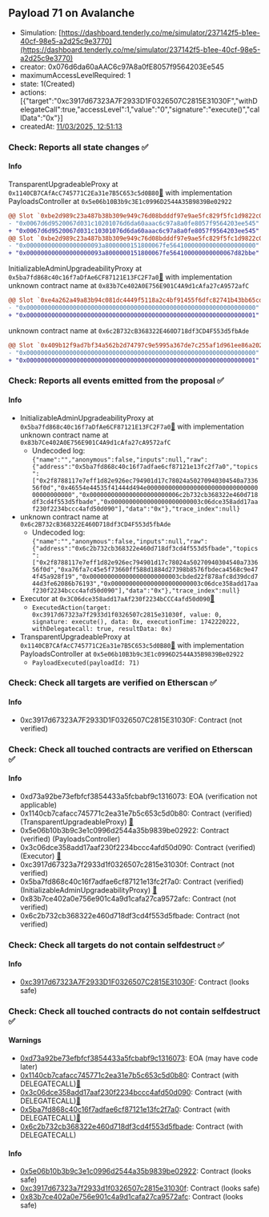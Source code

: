 ## Payload 71 on Avalanche

- Simulation: [https://dashboard.tenderly.co/me/simulator/237142f5-b1ee-40cf-98e5-a2d25c9e3770](https://dashboard.tenderly.co/me/simulator/237142f5-b1ee-40cf-98e5-a2d25c9e3770)
- creator: 0x076d6da60aAAC6c97A8a0fE8057f9564203Ee545
- maximumAccessLevelRequired: 1
- state: 1(Created)
- actions: [{"target":"0xc3917d67323A7F2933D1F0326507C2815E31030F","withDelegateCall":true,"accessLevel":1,"value":"0","signature":"execute()","callData":"0x"}]
- createdAt: [11/03/2025, 12:51:13](https://snowtrace.io/tx/0x5d8ff8c59989f249ac85e72d9ffaefc3a1ffd23f229e819e31ce4c6efb58819c)

### Check: Reports all state changes :white_check_mark:

#### Info


TransparentUpgradeableProxy at `0x1140CB7CAfAcC745771C2Ea31e7B5C653c5d0B80`[:ghost:](https://github.com/bgd-labs/aave-address-book "GovernanceV3Avalanche.PAYLOADS_CONTROLLER") with implementation PayloadsController at `0x5e06b10B3b9c3E1c0996D2544A35B9839Be02922`
```diff
@@ Slot `0xbe2d989c23a487b38b309e949c76d08bdddf97e9ae5fc829f5fc1d9822c0dd19` @@
- "0x0067d6d9520067d031c10201076d6da60aaac6c97a8a0fe8057f9564203ee545"
+ "0x0067d6d9520067d031c10301076d6da60aaac6c97a8a0fe8057f9564203ee545"
@@ Slot `0xbe2d989c23a487b38b309e949c76d08bdddf97e9ae5fc829f5fc1d9822c0dd1a` @@
- "0x000000000000000000093a8000000151800067fe564100000000000000000000"
+ "0x000000000000000000093a8000000151800067fe564100000000000067d82bbe"
```

InitializableAdminUpgradeabilityProxy at `0x5ba7fd868c40c16f7aDfAe6CF87121E13FC2F7a0`[:ghost:](https://github.com/bgd-labs/aave-address-book "AaveV2Avalanche.COLLECTOR, AaveV3Avalanche.COLLECTOR") with implementation unknown contract name at `0x83b7Ce402A0E756E901C4A9d1cAfa27cA9572afC`
```diff
@@ Slot `0xe4a262a49a83b94c081dc4449f5118a2c4bf91455f6dfc82741b43bb65cd3ec5` @@
- "0x0000000000000000000000000000000000000000000000000000000000000000"
+ "0x0000000000000000000000000000000000000000000000000000000000000001"
```

unknown contract name at `0x6c2B732cB368322E460D718df3CD4F553d5fbAde`
```diff
@@ Slot `0x409b12f9ad7bf34a562b2d74797c9e5995a367de7c255af1d961ee86a2023167` @@
- "0x0000000000000000000000000000000000000000000000000000000000000000"
+ "0x0000000000000000000000000000000000000000000000000000000000000001"
```


### Check: Reports all events emitted from the proposal :white_check_mark:

#### Info

- InitializableAdminUpgradeabilityProxy at `0x5ba7fd868c40c16f7aDfAe6CF87121E13FC2F7a0`[:ghost:](https://github.com/bgd-labs/aave-address-book "AaveV2Avalanche.COLLECTOR, AaveV3Avalanche.COLLECTOR") with implementation unknown contract name at `0x83b7Ce402A0E756E901C4A9d1cAfa27cA9572afC`
  - Undecoded log: `{"name":"","anonymous":false,"inputs":null,"raw":{"address":"0x5ba7fd868c40c16f7adfae6cf87121e13fc2f7a0","topics":["0x2f8788117e7eff1d82e926ec794901d17c78024a50270940304540a733656f0d","0x46554e44535f41444d494e000000000000000000000000000000000000000000","0x0000000000000000000000006c2b732cb368322e460d718df3cd4f553d5fbade","0x0000000000000000000000003c06dce358add17aaf230f2234bccc4afd50d090"],"data":"0x"},"trace_index":null}`
- unknown contract name at `0x6c2B732cB368322E460D718df3CD4F553d5fbAde`
  - Undecoded log: `{"name":"","anonymous":false,"inputs":null,"raw":{"address":"0x6c2b732cb368322e460d718df3cd4f553d5fbade","topics":["0x2f8788117e7eff1d82e926ec794901d17c78024a50270940304540a733656f0d","0xa76fa7c45e5f73660ff588d1884d27398b8576fbdeca4568c9e474f45a928f19","0x0000000000000000000000003cbded22f878afc8d39dcd744d3fe62086b76193","0x0000000000000000000000003c06dce358add17aaf230f2234bccc4afd50d090"],"data":"0x"},"trace_index":null}`
- Executor at `0x3C06dce358add17aAf230f2234bCCC4afd50d090`[:ghost:](https://github.com/bgd-labs/aave-address-book "AaveV2Avalanche.POOL_ADMIN, AaveV3Avalanche.ACL_ADMIN, GovernanceV3Avalanche.EXECUTOR_LVL_1")
  - `ExecutedAction(target: 0xc3917d67323a7f2933d1f0326507c2815e31030f, value: 0, signature: execute(), data: 0x, executionTime: 1742220222, withDelegatecall: true, resultData: 0x)`
- TransparentUpgradeableProxy at `0x1140CB7CAfAcC745771C2Ea31e7B5C653c5d0B80`[:ghost:](https://github.com/bgd-labs/aave-address-book "GovernanceV3Avalanche.PAYLOADS_CONTROLLER") with implementation PayloadsController at `0x5e06b10B3b9c3E1c0996D2544A35B9839Be02922`
  - `PayloadExecuted(payloadId: 71)`

### Check: Check all targets are verified on Etherscan :white_check_mark:

#### Info

- 0xc3917d67323A7F2933D1F0326507C2815E31030F: Contract (not verified) 

### Check: Check all touched contracts are verified on Etherscan :white_check_mark:

#### Info

- 0xd73a92be73efbfcf3854433a5fcbabf9c1316073: EOA (verification not applicable)
- 0x1140cb7cafacc745771c2ea31e7b5c653c5d0b80: Contract (verified) (TransparentUpgradeableProxy) [:ghost:](https://github.com/bgd-labs/aave-address-book "GovernanceV3Avalanche.PAYLOADS_CONTROLLER")
- 0x5e06b10b3b9c3e1c0996d2544a35b9839be02922: Contract (verified) (PayloadsController) 
- 0x3c06dce358add17aaf230f2234bccc4afd50d090: Contract (verified) (Executor) [:ghost:](https://github.com/bgd-labs/aave-address-book "AaveV2Avalanche.POOL_ADMIN, AaveV3Avalanche.ACL_ADMIN, GovernanceV3Avalanche.EXECUTOR_LVL_1")
- 0xc3917d67323a7f2933d1f0326507c2815e31030f: Contract (not verified) 
- 0x5ba7fd868c40c16f7adfae6cf87121e13fc2f7a0: Contract (verified) (InitializableAdminUpgradeabilityProxy) [:ghost:](https://github.com/bgd-labs/aave-address-book "AaveV2Avalanche.COLLECTOR, AaveV3Avalanche.COLLECTOR")
- 0x83b7ce402a0e756e901c4a9d1cafa27ca9572afc: Contract (not verified) 
- 0x6c2b732cb368322e460d718df3cd4f553d5fbade: Contract (not verified) 

### Check: Check all targets do not contain selfdestruct :white_check_mark:

#### Info

- [0xc3917d67323A7F2933D1F0326507C2815E31030F](https://snowtrace.io/address/0xc3917d67323A7F2933D1F0326507C2815E31030F): Contract (looks safe)

### Check: Check all touched contracts do not contain selfdestruct :white_check_mark:

#### Warnings

- [0xd73a92be73efbfcf3854433a5fcbabf9c1316073](https://snowtrace.io/address/0xd73a92be73efbfcf3854433a5fcbabf9c1316073): EOA (may have code later)
- [0x1140cb7cafacc745771c2ea31e7b5c653c5d0b80](https://snowtrace.io/address/0x1140cb7cafacc745771c2ea31e7b5c653c5d0b80): Contract (with DELEGATECALL)[:ghost:](https://github.com/bgd-labs/aave-address-book "GovernanceV3Avalanche.PAYLOADS_CONTROLLER")
- [0x3c06dce358add17aaf230f2234bccc4afd50d090](https://snowtrace.io/address/0x3c06dce358add17aaf230f2234bccc4afd50d090): Contract (with DELEGATECALL)[:ghost:](https://github.com/bgd-labs/aave-address-book "AaveV2Avalanche.POOL_ADMIN, AaveV3Avalanche.ACL_ADMIN, GovernanceV3Avalanche.EXECUTOR_LVL_1")
- [0x5ba7fd868c40c16f7adfae6cf87121e13fc2f7a0](https://snowtrace.io/address/0x5ba7fd868c40c16f7adfae6cf87121e13fc2f7a0): Contract (with DELEGATECALL)[:ghost:](https://github.com/bgd-labs/aave-address-book "AaveV2Avalanche.COLLECTOR, AaveV3Avalanche.COLLECTOR")
- [0x6c2b732cb368322e460d718df3cd4f553d5fbade](https://snowtrace.io/address/0x6c2b732cb368322e460d718df3cd4f553d5fbade): Contract (with DELEGATECALL)

#### Info

- [0x5e06b10b3b9c3e1c0996d2544a35b9839be02922](https://snowtrace.io/address/0x5e06b10b3b9c3e1c0996d2544a35b9839be02922): Contract (looks safe)
- [0xc3917d67323a7f2933d1f0326507c2815e31030f](https://snowtrace.io/address/0xc3917d67323a7f2933d1f0326507c2815e31030f): Contract (looks safe)
- [0x83b7ce402a0e756e901c4a9d1cafa27ca9572afc](https://snowtrace.io/address/0x83b7ce402a0e756e901c4a9d1cafa27ca9572afc): Contract (looks safe)

